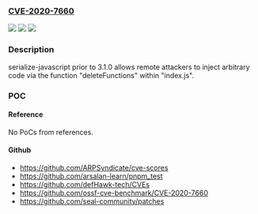 ### [CVE-2020-7660](https://cve.mitre.org/cgi-bin/cvename.cgi?name=CVE-2020-7660)
![](https://img.shields.io/static/v1?label=Product&message=serialize-javascript&color=blue)
![](https://img.shields.io/static/v1?label=Version&message=n%2Fa&color=blue)
![](https://img.shields.io/static/v1?label=Vulnerability&message=Arbitrary%20Code%20Injection&color=brighgreen)

### Description

serialize-javascript prior to 3.1.0 allows remote attackers to inject arbitrary code via the function "deleteFunctions" within "index.js".

### POC

#### Reference
No PoCs from references.

#### Github
- https://github.com/ARPSyndicate/cve-scores
- https://github.com/arsalan-learn/pnpm_test
- https://github.com/defHawk-tech/CVEs
- https://github.com/ossf-cve-benchmark/CVE-2020-7660
- https://github.com/seal-community/patches

